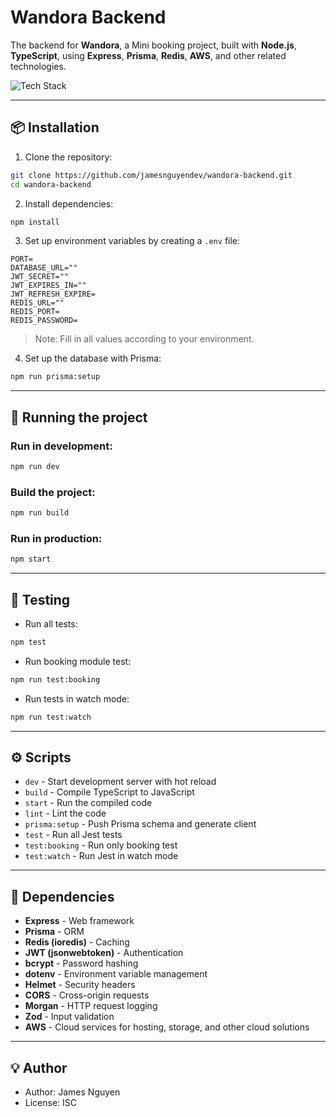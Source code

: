 # Wandora Backend

The backend for **Wandora**, a Mini booking project, built with **Node.js**, **TypeScript**, using **Express**, **Prisma**, **Redis**, **AWS**, and other related technologies.

![Tech Stack](https://raw.githubusercontent.com/jamesnguyendev/wandora-backend/main/images/tech-stack.png)

---

## 📦 Installation

1. Clone the repository:

```bash
git clone https://github.com/jamesnguyendev/wandora-backend.git
cd wandora-backend
```

2. Install dependencies:

```bash
npm install
```

3. Set up environment variables by creating a `.env` file:

```env
PORT=
DATABASE_URL=""
JWT_SECRET=""
JWT_EXPIRES_IN=""
JWT_REFRESH_EXPIRE=
REDIS_URL=""
REDIS_PORT=
REDIS_PASSWORD=
```

> Note: Fill in all values according to your environment.

4. Set up the database with Prisma:

```bash
npm run prisma:setup
```

---

## 🚀 Running the project

### Run in development:

```bash
npm run dev
```

### Build the project:

```bash
npm run build
```

### Run in production:

```bash
npm start
```

---

## 🧪 Testing

- Run all tests:

```bash
npm test
```

- Run booking module test:

```bash
npm run test:booking
```

- Run tests in watch mode:

```bash
npm run test:watch
```

---

## ⚙️ Scripts

- `dev` - Start development server with hot reload
- `build` - Compile TypeScript to JavaScript
- `start` - Run the compiled code
- `lint` - Lint the code
- `prisma:setup` - Push Prisma schema and generate client
- `test` - Run all Jest tests
- `test:booking` - Run only booking test
- `test:watch` - Run Jest in watch mode

---

## 📌 Dependencies

- **Express** - Web framework
- **Prisma** - ORM
- **Redis (ioredis)** - Caching
- **JWT (jsonwebtoken)** - Authentication
- **bcrypt** - Password hashing
- **dotenv** - Environment variable management
- **Helmet** - Security headers
- **CORS** - Cross-origin requests
- **Morgan** - HTTP request logging
- **Zod** - Input validation
- **AWS** - Cloud services for hosting, storage, and other cloud solutions

---

## 💡 Author

- Author: James Nguyen
- License: ISC
